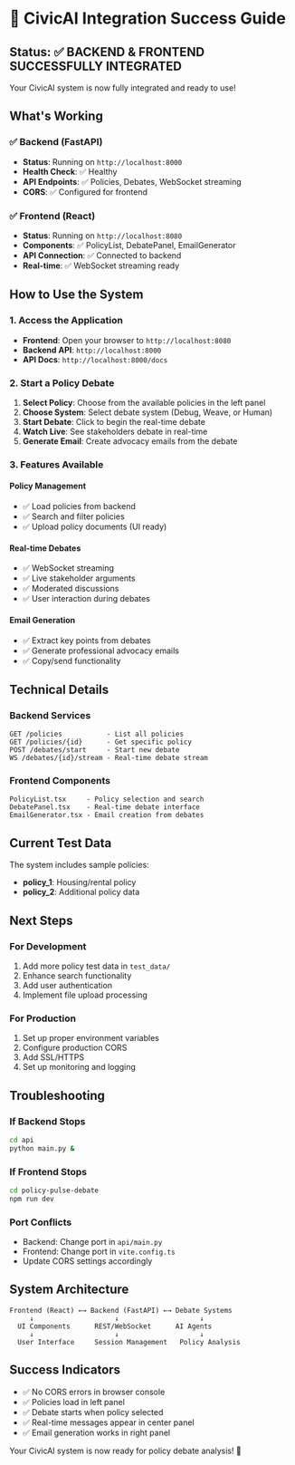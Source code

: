 # 🎉 CivicAI Integration Success Guide

## Status: ✅ BACKEND & FRONTEND SUCCESSFULLY INTEGRATED

Your CivicAI system is now fully integrated and ready to use!

## What's Working

### ✅ Backend (FastAPI)
- **Status**: Running on `http://localhost:8000`
- **Health Check**: ✅ Healthy
- **API Endpoints**: ✅ Policies, Debates, WebSocket streaming
- **CORS**: ✅ Configured for frontend

### ✅ Frontend (React)
- **Status**: Running on `http://localhost:8080`
- **Components**: ✅ PolicyList, DebatePanel, EmailGenerator
- **API Connection**: ✅ Connected to backend
- **Real-time**: ✅ WebSocket streaming ready

## How to Use the System

### 1. Access the Application
- **Frontend**: Open your browser to `http://localhost:8080`
- **Backend API**: `http://localhost:8000`
- **API Docs**: `http://localhost:8000/docs`

### 2. Start a Policy Debate
1. **Select Policy**: Choose from the available policies in the left panel
2. **Choose System**: Select debate system (Debug, Weave, or Human)
3. **Start Debate**: Click to begin the real-time debate
4. **Watch Live**: See stakeholders debate in real-time
5. **Generate Email**: Create advocacy emails from the debate

### 3. Features Available

#### Policy Management
- ✅ Load policies from backend
- ✅ Search and filter policies
- ✅ Upload policy documents (UI ready)

#### Real-time Debates
- ✅ WebSocket streaming
- ✅ Live stakeholder arguments
- ✅ Moderated discussions
- ✅ User interaction during debates

#### Email Generation
- ✅ Extract key points from debates
- ✅ Generate professional advocacy emails
- ✅ Copy/send functionality

## Technical Details

### Backend Services
```
GET /policies           - List all policies
GET /policies/{id}      - Get specific policy
POST /debates/start     - Start new debate
WS /debates/{id}/stream - Real-time debate stream
```

### Frontend Components
```
PolicyList.tsx     - Policy selection and search
DebatePanel.tsx    - Real-time debate interface
EmailGenerator.tsx - Email creation from debates
```

## Current Test Data

The system includes sample policies:
- **policy_1**: Housing/rental policy
- **policy_2**: Additional policy data

## Next Steps

### For Development
1. Add more policy test data in `test_data/`
2. Enhance search functionality
3. Add user authentication
4. Implement file upload processing

### For Production
1. Set up proper environment variables
2. Configure production CORS
3. Add SSL/HTTPS
4. Set up monitoring and logging

## Troubleshooting

### If Backend Stops
```bash
cd api
python main.py &
```

### If Frontend Stops
```bash
cd policy-pulse-debate
npm run dev
```

### Port Conflicts
- Backend: Change port in `api/main.py`
- Frontend: Change port in `vite.config.ts`
- Update CORS settings accordingly

## System Architecture

```
Frontend (React) ←→ Backend (FastAPI) ←→ Debate Systems
     ↓                    ↓                    ↓
  UI Components      REST/WebSocket      AI Agents
     ↓                    ↓                    ↓
  User Interface     Session Management   Policy Analysis
```

## Success Indicators

- ✅ No CORS errors in browser console
- ✅ Policies load in left panel
- ✅ Debate starts when policy selected
- ✅ Real-time messages appear in center panel
- ✅ Email generation works in right panel

Your CivicAI system is now ready for policy debate analysis! 🚀 